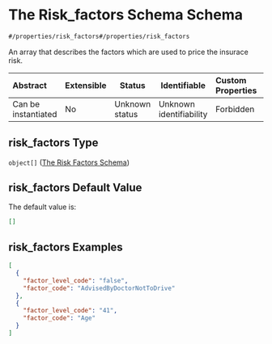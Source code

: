 # The Risk_factors Schema Schema

```txt
#/properties/risk_factors#/properties/risk_factors
```

An array that describes the factors which are used to price the insurace risk.


| Abstract            | Extensible | Status         | Identifiable            | Custom Properties | Additional Properties | Access Restrictions | Defined In                                                                                       |
| :------------------ | ---------- | -------------- | ----------------------- | :---------------- | --------------------- | ------------------- | ------------------------------------------------------------------------------------------------ |
| Can be instantiated | No         | Unknown status | Unknown identifiability | Forbidden         | Allowed               | none                | [policy_transaction.schema.json\*](../out/policy_transaction.schema.json "open original schema") |

## risk_factors Type

`object[]` ([The Risk Factors Schema](policy_transaction-properties-the-risk_factors-schema-the-risk-factors-schema.md))

## risk_factors Default Value

The default value is:

```json
[]
```

## risk_factors Examples

```json
[
  {
    "factor_level_code": "false",
    "factor_code": "AdvisedByDoctorNotToDrive"
  },
  {
    "factor_level_code": "41",
    "factor_code": "Age"
  }
]
```
